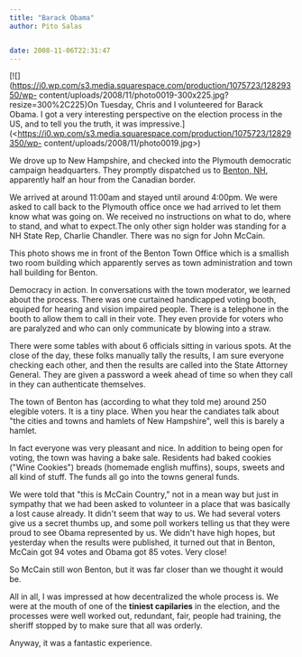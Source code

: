```yaml
---
title: "Barack Obama"
author: Pito Salas


date: 2008-11-06T22:31:47
---
```




[![](https://i0.wp.com/s3.media.squarespace.com/production/1075723/12829350/wp-
content/uploads/2008/11/photo0019-300x225.jpg?resize=300%2C225)On Tuesday,
Chris and I volunteered for Barack Obama. I got a very interesting perspective
on the election process in the US, and to tell you the truth, it was
impressive.](<https://i0.wp.com/s3.media.squarespace.com/production/1075723/12829350/wp-
content/uploads/2008/11/photo0019.jpg>)

We drove up to New Hampshire, and checked into the Plymouth democratic
campaign headquarters. They promptly dispatched us to [Benton,
NH](<http://www.nh.gov/nhes/elmi/htmlprofiles/benton.html>), apparently half
an hour from the Canadian border.

We arrived at around 11:00am and stayed until around 4:00pm. We were asked to
call back to the Plymouth office once we had arrived to let them know what was
going on. We received no instructions on what to do, where to stand, and what
to expect.The only other sign holder was standing for a NH State Rep, Charlie
Chandler. There was no sign for John McCain.

This photo shows me in front of the Benton Town Office which is a smallish two
room building which apparently serves as town administration and town hall
building for Benton.

Democracy in action. In conversations with the town moderator, we learned
about the process. There was one curtained handicapped voting booth, equiped
for hearing and vision impaired people. There is a telephone in the booth to
allow them to call in their vote. They even provide for voters who are
paralyzed and who can only communicate by blowing into a straw.

There were some tables with about 6 officials sitting in various spots. At the
close of the day, these folks manually tally the results, I am sure everyone
checking each other, and then the results are called into the State Attorney
General. They are given a password a week ahead of time so when they call in
they can authenticate themselves.

The town of Benton has (according to what they told me) around 250 elegible
voters. It is a tiny place. When you hear the candiates talk about "the cities
and towns and hamlets of New Hampshire", well this is barely a hamlet.

In fact everyone was very pleasant and nice. In addition to being open for
voting, the town was having a bake sale. Residents had baked cookies ("Wine
Cookies") breads (homemade english muffins), soups, sweets and all kind of
stuff. The funds all go into the towns general funds.

We were told that "this is McCain Country," not in a mean way but just in
sympathy that we had been asked to volunteer in a place that was basically a
lost cause already. It didn't seem that way to us. We had several voters give
us a secret thumbs up, and some poll workers telling us that they were proud
to see Obama represented by us. We didn't have high hopes, but yesterday when
the results were published, it turned out that in Benton, McCain got 94 votes
and Obama got 85 votes. Very close!

So McCain still won Benton, but it was far closer than we thought it would be.

All in all, I was impressed at how decentralized the whole process is. We were
at the mouth of one of the **tiniest capilaries** in the election, and the
processes were well worked out, redundant, fair, people had training, the
sheriff stopped by to make sure that all was orderly.

Anyway, it was a fantastic experience.



